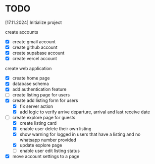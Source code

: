# TODO

[17.11.2024] Initialize project

create accounts

- [x] create gmail account
- [x] create github account
- [x] create supabase account
- [x] create vercel account

create web application

- [x] create home page
- [x] database schema
- [x] add authentication feature
- [ ] create listing page for users
- [x] create add listing form for users
  - [x] fix server action
  - [x] add logic to verify arrive departure, arrival and last receive date
- [ ] create explore page for guests
  - [x] create listing card
  - [x] enable user delete their own listing
  - [x] show warning for logged in users that have a listing and no whatsapp number provided
  - [x] update explore page
  - [ ] enable user edit listing status
- [x] move account settings to a page
